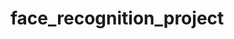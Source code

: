 # face_recognition_project

<!-- 
Pip install opencv
Pip install Pandas
Pip install Streamlit
Pip install Scikit-learn
Pip install pywin32
Pip install Streamlit-autofresh
 -->

<!--
Windows PowerShell
Copyright (C) Microsoft Corporation. All rights reserved.

Install the latest PowerShell for new features and improvements! https://aka.ms/PSWindows
PS G:\Other computers\My Desktop PC\Documents\Python-Projects\face_recognition_project-main> pip install opRequirement already satisfied: opencv-python in c:\users\shubh\appdata\local\programs\python\python312\lib\site-packages (4.9.0.80)
Requirement already satisfied: numpy>=1.21.2 in c:\users\shubh\appdata\local\programs\python\python312\lib\site-packages (from opencv-python) (1.26.4)

[notice] A new release of pip is available: 23.2.1 -> 24.0
[notice] To update, run: python.exe -m pip install --upgrade pip
PS G:\Other computers\My Desktop PC\Documents\Python-Projects\face_recognition_project-main> pip install csv
ERROR: Could not find a version that satisfies the requirement csv (from versions: none)
ERROR: No matching distribution found for csv

[notice] A new release of pip is available: 23.2.1 -> 24.0
[notice] To update, run: python.exe -m pip install --upgrade pip
PS G:\Other computers\My Desktop PC\Documents\Python-Projects\face_recognition_project-main> pip install sklearn
Collecting sklearn
  Downloading sklearn-0.0.post12.tar.gz (2.6 kB)
  Installing build dependencies ... done
  Getting requirements to build wheel ... error
  error: subprocess-exited-with-error

  × Getting requirements to build wheel did not run successfully.
  │ exit code: 1
  ╰─> [15 lines of output]
      The 'sklearn' PyPI package is deprecated, use 'scikit-learn'
      rather than 'sklearn' for pip commands.

      Here is how to fix this error in the main use cases:
      - use 'pip install scikit-learn' rather than 'pip install sklearn'
      - replace 'sklearn' by 'scikit-learn' in your pip requirements files
        (requirements.txt, setup.py, setup.cfg, Pipfile, etc ...)
      - if the 'sklearn' package is used by one of your dependencies,
        it would be great if you take some time to track which package uses
        'sklearn' instead of 'scikit-learn' and report it to their issue tracker
      - as a last resort, set the environment variable
        SKLEARN_ALLOW_DEPRECATED_SKLEARN_PACKAGE_INSTALL=True to avoid this error

      More information is available at
      https://github.com/scikit-learn/sklearn-pypi-package
      [end of output]

  note: This error originates from a subprocess, and is likely not a problem with pip.
error: subprocess-exited-with-error

× Getting requirements to build wheel did not run successfully.
│ exit code: 1
╰─> See above for output.

note: This error originates from a subprocess, and is likely not a problem with pip.

[notice] A new release of pip is available: 23.2.1 -> 24.0
[notice] To update, run: python.exe -m pip install --upgrade pip
PS G:\Other computers\My Desktop PC\Documents\Python-Projects\face_recognition_project-main> pip install streamlit
Requirement already satisfied: streamlit in c:\users\shubh\appdata\local\programs\python\python312\lib\site-packages (1.32.2)
Requirement already satisfied: altair<6,>=4.0 in c:\users\shubh\appdata\local\programs\python\python312\lib\site-packages (from streamlit) (5.2.0)
Requirement already satisfied: blinker<2,>=1.0.0 in c:\users\shubh\appdata\local\programs\python\python312\lib\site-packages (from streamlit) (1.7.0)
Requirement already satisfied: cachetools<6,>=4.0 in c:\users\shubh\appdata\local\programs\python\python312\lib\site-packages (from streamlit) (5.3.3)
Requirement already satisfied: click<9,>=7.0 in c:\users\shubh\appdata\local\programs\python\python312\lib\site-packages (from streamlit) (8.1.7)
Requirement already satisfied: numpy<2,>=1.19.3 in c:\users\shubh\appdata\local\programs\python\python312\lib\site-packages (from streamlit) (1.26.4)
Requirement already satisfied: packaging<24,>=16.8 in c:\users\shubh\appdata\local\programs\python\python312\lib\site-packages (from streamlit) (23.2)
Requirement already satisfied: pandas<3,>=1.3.0 in c:\users\shubh\appdata\local\programs\python\python312\lib\site-packages (from streamlit) (2.2.1)
Requirement already satisfied: pillow<11,>=7.1.0 in c:\users\shubh\appdata\local\programs\python\python312\lib\site-packages (from streamlit) (10.2.0)
Requirement already satisfied: protobuf<5,>=3.20 in c:\users\shubh\appdata\local\programs\python\python312\lib\site-packages (from streamlit) (4.25.3)
Requirement already satisfied: pyarrow>=7.0 in c:\users\shubh\appdata\local\programs\python\python312\lib\site-packages (from streamlit) (15.0.1)
Requirement already satisfied: requests<3,>=2.27 in c:\users\shubh\appdata\local\programs\python\python312\lib\site-packages (from streamlit) (2.31.0)
Requirement already satisfied: rich<14,>=10.14.0 in c:\users\shubh\appdata\local\programs\python\python312\lib\site-packages (from streamlit) (13.7.1)
Requirement already satisfied: tenacity<9,>=8.1.0 in c:\users\shubh\appdata\local\programs\python\python312\lib\site-packages (from streamlit) (8.2.3)
Requirement already satisfied: toml<2,>=0.10.1 in c:\users\shubh\appdata\local\programs\python\python312\lib\site-packages (from streamlit) (0.10.2)
Requirement already satisfied: typing-extensions<5,>=4.3.0 in c:\users\shubh\appdata\local\programs\python\python312\lib\site-packages (from streamlit) (4.10.0)
Requirement already satisfied: gitpython!=3.1.19,<4,>=3.0.7 in c:\users\shubh\appdata\local\programs\python\python312\lib\site-packages (from streamlit) (3.1.42)
Requirement already satisfied: pydeck<1,>=0.8.0b4 in c:\users\shubh\appdata\local\programs\python\python312\lib\site-packages (from streamlit) (0.8.1b0)
Requirement already satisfied: tornado<7,>=6.0.3 in c:\users\shubh\appdata\local\programs\python\python312\lib\site-packages (from streamlit) (6.4)
Requirement already satisfied: watchdog>=2.1.5 in c:\users\shubh\appdata\local\programs\python\python312\lib\site-packages (from streamlit) (4.0.0)
Requirement already satisfied: jinja2 in c:\users\shubh\appdata\local\programs\python\python312\lib\site-packages (from altair<6,>=4.0->streamlit) (3.1.3)
Requirement already satisfied: jsonschema>=3.0 in c:\users\shubh\appdata\local\programs\python\python312\lib\site-packages (from altair<6,>=4.0->streamlit) (4.21.1)
Requirement already satisfied: toolz in c:\users\shubh\appdata\local\programs\python\python312\lib\site-packages (from altair<6,>=4.0->streamlit) (0.12.1)
Requirement already satisfied: colorama in c:\users\shubh\appdata\local\programs\python\python312\lib\site-packages (from click<9,>=7.0->streamlit) (0.4.6)
Requirement already satisfied: gitdb<5,>=4.0.1 in c:\users\shubh\appdata\local\programs\python\python312\lib\site-packages (from gitpython!=3.1.19,<4,>=3.0.7->streamlit) (4.0.11)
Requirement already satisfied: python-dateutil>=2.8.2 in c:\users\shubh\appdata\local\programs\python\python312\lib\site-packages (from pandas<3,>=1.3.0->streamlit) (2.9.0.post0)
Requirement already satisfied: pytz>=2020.1 in c:\users\shubh\appdata\local\programs\python\python312\lib\site-packages (from pandas<3,>=1.3.0->streamlit) (2024.1)
Requirement already satisfied: tzdata>=2022.7 in c:\users\shubh\appdata\local\programs\python\python312\lib\site-packages (from pandas<3,>=1.3.0->streamlit) (2024.1)
Requirement already satisfied: charset-normalizer<4,>=2 in c:\users\shubh\appdata\local\programs\python\python312\lib\site-packages (from requests<3,>=2.27->streamlit) (3.3.2)
Requirement already satisfied: idna<4,>=2.5 in c:\users\shubh\appdata\local\programs\python\python312\lib\site-packages (from requests<3,>=2.27->streamlit) (3.6)
Requirement already satisfied: urllib3<3,>=1.21.1 in c:\users\shubh\appdata\local\programs\python\python312\lib\site-packages (from requests<3,>=2.27->streamlit) (2.2.1)
Requirement already satisfied: certifi>=2017.4.17 in c:\users\shubh\appdata\local\programs\python\python312\lib\site-packages (from requests<3,>=2.27->streamlit) (2024.2.2)
Requirement already satisfied: markdown-it-py>=2.2.0 in c:\users\shubh\appdata\local\programs\python\python312\lib\site-packages (from rich<14,>=10.14.0->streamlit) (3.0.0)
Requirement already satisfied: pygments<3.0.0,>=2.13.0 in c:\users\shubh\appdata\local\programs\python\python312\lib\site-packages (from rich<14,>=10.14.0->streamlit) (2.17.2)
Requirement already satisfied: smmap<6,>=3.0.1 in c:\users\shubh\appdata\local\programs\python\python312\lib\site-packages (from gitdb<5,>=4.0.1->gitpython!=3.1.19,<4,>=3.0.7->streamlit) (5.0.1)
Requirement already satisfied: MarkupSafe>=2.0 in c:\users\shubh\appdata\local\programs\python\python312\lib\site-packages (from jinja2->altair<6,>=4.0->streamlit) (2.1.5)
Requirement already satisfied: attrs>=22.2.0 in c:\users\shubh\appdata\local\programs\python\python312\lib\site-packages (from jsonschema>=3.0->altair<6,>=4.0->streamlit) (23.2.0)
Requirement already satisfied: jsonschema-specifications>=2023.03.6 in c:\users\shubh\appdata\local\programs\python\python312\lib\site-packages (from jsonschema>=3.0->altair<6,>=4.0->streamlit) (2023.12.1)
Requirement already satisfied: referencing>=0.28.4 in c:\users\shubh\appdata\local\programs\python\python312\lib\site-packages (from jsonschema>=3.0->altair<6,>=4.0->streamlit) (0.33.0)
Requirement already satisfied: rpds-py>=0.7.1 in c:\users\shubh\appdata\local\programs\python\python312\lib\site-packages (from jsonschema>=3.0->altair<6,>=4.0->streamlit) (0.18.0)
Requirement already satisfied: mdurl~=0.1 in c:\users\shubh\appdata\local\programs\python\python312\lib\site-packages (from markdown-it-py>=2.2.0->rich<14,>=10.14.0->streamlit) (0.1.2)
Requirement already satisfied: six>=1.5 in c:\users\shubh\appdata\local\programs\python\python312\lib\site-packages (from python-dateutil>=2.8.2->pandas<3,>=1.3.0->streamlit) (1.16.0)

[notice] A new release of pip is available: 23.2.1 -> 24.0
[notice] To update, run: python.exe -m pip install --upgrade pip
PS G:\Other computers\My Desktop PC\Documents\Python-Projects\face_recognition_project-main> pip install streamlit-autorefresh
Collecting streamlit-autorefresh
  Obtaining dependency information for streamlit-autorefresh from https://files.pythonhosted.org/packages/2
0/82/e378f178498f1d99a672d81df71ebe9693a106cec6a628ee52ce3288cd6d/streamlit_autorefresh-1.0.1-py3-none-any.whl.metadata
  Downloading streamlit_autorefresh-1.0.1-py3-none-any.whl.metadata (436 bytes)
Requirement already satisfied: streamlit>=0.75 in c:\users\shubh\appdata\local\programs\python\python312\lib\site-packages (from streamlit-autorefresh) (1.32.2)
Requirement already satisfied: altair<6,>=4.0 in c:\users\shubh\appdata\local\programs\python\python312\lib\site-packages (from streamlit>=0.75->streamlit-autorefresh) (5.2.0)
Requirement already satisfied: blinker<2,>=1.0.0 in c:\users\shubh\appdata\local\programs\python\python312\lib\site-packages (from streamlit>=0.75->streamlit-autorefresh) (1.7.0)
Requirement already satisfied: cachetools<6,>=4.0 in c:\users\shubh\appdata\local\programs\python\python312\lib\site-packages (from streamlit>=0.75->streamlit-autorefresh) (5.3.3)
Requirement already satisfied: click<9,>=7.0 in c:\users\shubh\appdata\local\programs\python\python312\lib\site-packages (from streamlit>=0.75->streamlit-autorefresh) (8.1.7)
Requirement already satisfied: numpy<2,>=1.19.3 in c:\users\shubh\appdata\local\programs\python\python312\lib\site-packages (from streamlit>=0.75->streamlit-autorefresh) (1.26.4)
Requirement already satisfied: packaging<24,>=16.8 in c:\users\shubh\appdata\local\programs\python\python312\lib\site-packages (from streamlit>=0.75->streamlit-autorefresh) (23.2)
Requirement already satisfied: pandas<3,>=1.3.0 in c:\users\shubh\appdata\local\programs\python\python312\lib\site-packages (from streamlit>=0.75->streamlit-autorefresh) (2.2.1)
Requirement already satisfied: pillow<11,>=7.1.0 in c:\users\shubh\appdata\local\programs\python\python312\lib\site-packages (from streamlit>=0.75->streamlit-autorefresh) (10.2.0)
Requirement already satisfied: protobuf<5,>=3.20 in c:\users\shubh\appdata\local\programs\python\python312\lib\site-packages (from streamlit>=0.75->streamlit-autorefresh) (4.25.3)
Requirement already satisfied: pyarrow>=7.0 in c:\users\shubh\appdata\local\programs\python\python312\lib\site-packages (from streamlit>=0.75->streamlit-autorefresh) (15.0.1)
Requirement already satisfied: requests<3,>=2.27 in c:\users\shubh\appdata\local\programs\python\python312\lib\site-packages (from streamlit>=0.75->streamlit-autorefresh) (2.31.0)
Requirement already satisfied: rich<14,>=10.14.0 in c:\users\shubh\appdata\local\programs\python\python312\lib\site-packages (from streamlit>=0.75->streamlit-autorefresh) (13.7.1)
Requirement already satisfied: tenacity<9,>=8.1.0 in c:\users\shubh\appdata\local\programs\python\python312\lib\site-packages (from streamlit>=0.75->streamlit-autorefresh) (8.2.3)
Requirement already satisfied: toml<2,>=0.10.1 in c:\users\shubh\appdata\local\programs\python\python312\lib\site-packages (from streamlit>=0.75->streamlit-autorefresh) (0.10.2)
Requirement already satisfied: typing-extensions<5,>=4.3.0 in c:\users\shubh\appdata\local\programs\python\python312\lib\site-packages (from streamlit>=0.75->streamlit-autorefresh) (4.10.0)
Requirement already satisfied: gitpython!=3.1.19,<4,>=3.0.7 in c:\users\shubh\appdata\local\programs\python\python312\lib\site-packages (from streamlit>=0.75->streamlit-autorefresh) (3.1.42)
Requirement already satisfied: pydeck<1,>=0.8.0b4 in c:\users\shubh\appdata\local\programs\python\python312\lib\site-packages (from streamlit>=0.75->streamlit-autorefresh) (0.8.1b0)
Requirement already satisfied: tornado<7,>=6.0.3 in c:\users\shubh\appdata\local\programs\python\python312\lib\site-packages (from streamlit>=0.75->streamlit-autorefresh) (6.4)
Requirement already satisfied: watchdog>=2.1.5 in c:\users\shubh\appdata\local\programs\python\python312\lib\site-packages (from streamlit>=0.75->streamlit-autorefresh) (4.0.0)
Requirement already satisfied: jinja2 in c:\users\shubh\appdata\local\programs\python\python312\lib\site-packages (from altair<6,>=4.0->streamlit>=0.75->streamlit-autorefresh) (3.1.3)
Requirement already satisfied: jsonschema>=3.0 in c:\users\shubh\appdata\local\programs\python\python312\lib\site-packages (from altair<6,>=4.0->streamlit>=0.75->streamlit-autorefresh) (4.21.1)
Requirement already satisfied: toolz in c:\users\shubh\appdata\local\programs\python\python312\lib\site-packages (from altair<6,>=4.0->streamlit>=0.75->streamlit-autorefresh) (0.12.1)
Requirement already satisfied: colorama in c:\users\shubh\appdata\local\programs\python\python312\lib\site-packages (from click<9,>=7.0->streamlit>=0.75->streamlit-autorefresh) (0.4.6)
Requirement already satisfied: gitdb<5,>=4.0.1 in c:\users\shubh\appdata\local\programs\python\python312\lib\site-packages (from gitpython!=3.1.19,<4,>=3.0.7->streamlit>=0.75->streamlit-autorefresh) (4.0.11)       
Requirement already satisfied: python-dateutil>=2.8.2 in c:\users\shubh\appdata\local\programs\python\python312\lib\site-packages (from pandas<3,>=1.3.0->streamlit>=0.75->streamlit-autorefresh) (2.9.0.post0)       
Requirement already satisfied: pytz>=2020.1 in c:\users\shubh\appdata\local\programs\python\python312\lib\site-packages (from pandas<3,>=1.3.0->streamlit>=0.75->streamlit-autorefresh) (2024.1)
Requirement already satisfied: tzdata>=2022.7 in c:\users\shubh\appdata\local\programs\python\python312\lib\site-packages (from pandas<3,>=1.3.0->streamlit>=0.75->streamlit-autorefresh) (2024.1)
Requirement already satisfied: charset-normalizer<4,>=2 in c:\users\shubh\appdata\local\programs\python\python312\lib\site-packages (from requests<3,>=2.27->streamlit>=0.75->streamlit-autorefresh) (3.3.2)
Requirement already satisfied: idna<4,>=2.5 in c:\users\shubh\appdata\local\programs\python\python312\lib\site-packages (from requests<3,>=2.27->streamlit>=0.75->streamlit-autorefresh) (3.6)
Requirement already satisfied: urllib3<3,>=1.21.1 in c:\users\shubh\appdata\local\programs\python\python312\lib\site-packages (from requests<3,>=2.27->streamlit>=0.75->streamlit-autorefresh) (2.2.1)
Requirement already satisfied: certifi>=2017.4.17 in c:\users\shubh\appdata\local\programs\python\python312\lib\site-packages (from requests<3,>=2.27->streamlit>=0.75->streamlit-autorefresh) (2024.2.2)
Requirement already satisfied: markdown-it-py>=2.2.0 in c:\users\shubh\appdata\local\programs\python\python312\lib\site-packages (from rich<14,>=10.14.0->streamlit>=0.75->streamlit-autorefresh) (3.0.0)
Requirement already satisfied: pygments<3.0.0,>=2.13.0 in c:\users\shubh\appdata\local\programs\python\python312\lib\site-packages (from rich<14,>=10.14.0->streamlit>=0.75->streamlit-autorefresh) (2.17.2)
Requirement already satisfied: smmap<6,>=3.0.1 in c:\users\shubh\appdata\local\programs\python\python312\li
b\site-packages (from gitdb<5,>=4.0.1->gitpython!=3.1.19,<4,>=3.0.7->streamlit>=0.75->streamlit-autorefresh) (5.0.1)
Requirement already satisfied: MarkupSafe>=2.0 in c:\users\shubh\appdata\local\programs\python\python312\lib\site-packages (from jinja2->altair<6,>=4.0->streamlit>=0.75->streamlit-autorefresh) (2.1.5)
Requirement already satisfied: attrs>=22.2.0 in c:\users\shubh\appdata\local\programs\python\python312\lib\site-packages (from jsonschema>=3.0->altair<6,>=4.0->streamlit>=0.75->streamlit-autorefresh) (23.2.0)      
Requirement already satisfied: jsonschema-specifications>=2023.03.6 in c:\users\shubh\appdata\local\program
s\python\python312\lib\site-packages (from jsonschema>=3.0->altair<6,>=4.0->streamlit>=0.75->streamlit-autorefresh) (2023.12.1)
Requirement already satisfied: referencing>=0.28.4 in c:\users\shubh\appdata\local\programs\python\python312\lib\site-packages (from jsonschema>=3.0->altair<6,>=4.0->streamlit>=0.75->streamlit-autorefresh) (0.33.0)
Requirement already satisfied: rpds-py>=0.7.1 in c:\users\shubh\appdata\local\programs\python\python312\lib\site-packages (from jsonschema>=3.0->altair<6,>=4.0->streamlit>=0.75->streamlit-autorefresh) (0.18.0)     
Requirement already satisfied: mdurl~=0.1 in c:\users\shubh\appdata\local\programs\python\python312\lib\site-packages (from markdown-it-py>=2.2.0->rich<14,>=10.14.0->streamlit>=0.75->streamlit-autorefresh) (0.1.2) 
Requirement already satisfied: six>=1.5 in c:\users\shubh\appdata\local\programs\python\python312\lib\site-packages (from python-dateutil>=2.8.2->pandas<3,>=1.3.0->streamlit>=0.75->streamlit-autorefresh) (1.16.0)  
Downloading streamlit_autorefresh-1.0.1-py3-none-any.whl (700 kB)
   ━━━━━━━━━━━━━━━━━━━━━━━━━━━━━━━━━━━━━━━━ 700.8/700.8 kB 1.4 MB/s eta 0:00:00
Installing collected packages: streamlit-autorefresh
Successfully installed streamlit-autorefresh-1.0.1

[notice] A new release of pip is available: 23.2.1 -> 24.0
[notice] To update, run: python.exe -m pip install --upgrade pip
PS G:\Other computers\My Desktop PC\Documents\Python-Projects\face_recognition_project-main> pip install pypiwin32
Collecting pypiwin32
  Obtaining dependency information for pypiwin32 from https://files.pythonhosted.org/packages/d0/1b/2f292bbd742e369a100c91faa0483172cd91a1a422a6692055ac920946c5/pypiwin32-223-py3-none-any.whl.metadata
  Downloading pypiwin32-223-py3-none-any.whl.metadata (236 bytes)
Collecting pywin32>=223 (from pypiwin32)
  Obtaining dependency information for pywin32>=223 from https://files.pythonhosted.org/packages/83/1c/25b79fc3ec99b19b0a0730cc47356f7e2959863bf9f3cd314332bddb4f68/pywin32-306-cp312-cp312-win_amd64.whl.metadata    
  Downloading pywin32-306-cp312-cp312-win_amd64.whl.metadata (6.5 kB)
Downloading pypiwin32-223-py3-none-any.whl (1.7 kB)
Downloading pywin32-306-cp312-cp312-win_amd64.whl (9.2 MB)
   ━━━━━━━━━━━━━━━━━━━━━━━━━━━━━━━━━━━━━━━━ 9.2/9.2 MB 3.5 MB/s eta 0:00:00
Installing collected packages: pywin32, pypiwin32
Successfully installed pypiwin32-223 pywin32-306

[notice] A new release of pip is available: 23.2.1 -> 24.0
[notice] To update, run: python.exe -m pip install --upgrade pip
PS G:\Other computers\My Desktop PC\Documents\Python-Projects\face_recognition_project-main> pip install scikit-learn
Collecting scikit-learn
  Obtaining dependency information for scikit-learn from https://files.pythonhosted.org/packages/76/d8/02fa
68de37f657e6bb241e6f9ec6240bafa43222d3ef836a248145d9548f/scikit_learn-1.4.1.post1-cp312-cp312-win_amd64.whl.metadata
  Downloading scikit_learn-1.4.1.post1-cp312-cp312-win_amd64.whl.metadata (11 kB)
Requirement already satisfied: numpy<2.0,>=1.19.5 in c:\users\shubh\appdata\local\programs\python\python312\lib\site-packages (from scikit-learn) (1.26.4)
Collecting scipy>=1.6.0 (from scikit-learn)
  Obtaining dependency information for scipy>=1.6.0 from https://files.pythonhosted.org/packages/f3/31/91a2a3c5eb85d2bfa86d7c98f2df5d77dcdefb3d80ca9f9037ad04393acf/scipy-1.12.0-cp312-cp312-win_amd64.whl.metadata   
  Downloading scipy-1.12.0-cp312-cp312-win_amd64.whl.metadata (60 kB)
     ━━━━━━━━━━━━━━━━━━━━━━━━━━━━━━━━━━━━━━━━ 60.4/60.4 kB 1.1 MB/s eta 0:00:00
Collecting joblib>=1.2.0 (from scikit-learn)
  Obtaining dependency information for joblib>=1.2.0 from https://files.pythonhosted.org/packages/10/40/d551139c85db202f1f384ba8bcf96aca2f329440a844f924c8a0040b6d02/joblib-1.3.2-py3-none-any.whl.metadata
  Downloading joblib-1.3.2-py3-none-any.whl.metadata (5.4 kB)
Collecting threadpoolctl>=2.0.0 (from scikit-learn)
  Obtaining dependency information for threadpoolctl>=2.0.0 from https://files.pythonhosted.org/packages/b1
/2c/f504e55d98418f2fcf756a56877e6d9a45dd5ed28b3d7c267b300e85ad5b/threadpoolctl-3.3.0-py3-none-any.whl.metadata
  Downloading threadpoolctl-3.3.0-py3-none-any.whl.metadata (13 kB)
Downloading scikit_learn-1.4.1.post1-cp312-cp312-win_amd64.whl (10.6 MB)
   ━━━━━━━━━━━━━━━━━━━━━━━━━━━━━━━━━━━━━━━━ 10.6/10.6 MB 3.3 MB/s eta 0:00:00
Downloading joblib-1.3.2-py3-none-any.whl (302 kB)
   ━━━━━━━━━━━━━━━━━━━━━━━━━━━━━━━━━━━━━━━━ 302.2/302.2 kB 6.2 MB/s eta 0:00:00
Downloading scipy-1.12.0-cp312-cp312-win_amd64.whl (45.8 MB)
   ━━━━━━━━━━━━━━━━━━━━━━━━━━━━━━━━━━━━━━━━ 45.8/45.8 MB 3.5 MB/s eta 0:00:00
Downloading threadpoolctl-3.3.0-py3-none-any.whl (17 kB)
Installing collected packages: threadpoolctl, scipy, joblib, scikit-learn
Successfully installed joblib-1.3.2 scikit-learn-1.4.1.post1 scipy-1.12.0 threadpoolctl-3.3.0

[notice] A new release of pip is available: 23.2.1 -> 24.0
[notice] To update, run: python.exe -m pip install --upgrade pip
PS G:\Other computers\My Desktop PC\Documents\Python-Projects\face_recognition_project-main> exit
 -->

